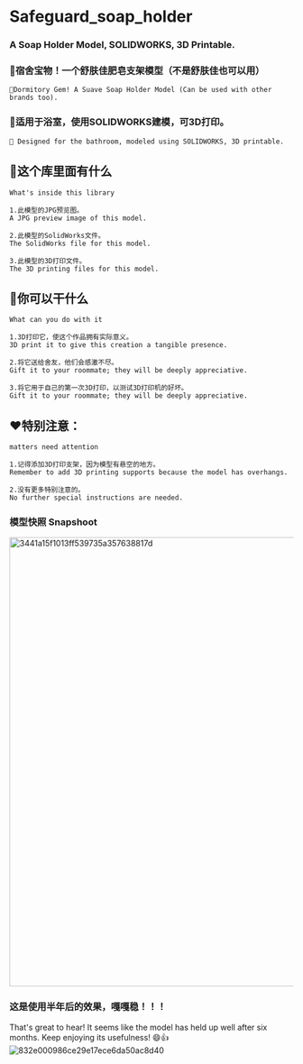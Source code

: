 # Safeguard_soap_holder
### A Soap Holder Model, SOLIDWORKS, 3D Printable.

### 🏫宿舍宝物！一个舒肤佳肥皂支架模型（不是舒肤佳也可以用）
`🏫Dormitory Gem! A Suave Soap Holder Model (Can be used with other brands too).`
### 🚿适用于浴室，使用SOLIDWORKS建模，可3D打印。
`🚿 Designed for the bathroom, modeled using SOLIDWORKS, 3D printable.`

## 💭这个库里面有什么
`What's inside this library`
```
1.此模型的JPG预览图。
A JPG preview image of this model.

2.此模型的SolidWorks文件。
The SolidWorks file for this model.

3.此模型的3D打印文件。
The 3D printing files for this model.
```

## 🤷你可以干什么
`What can you do with it`
```
1.3D打印它，使这个作品拥有实际意义。
3D print it to give this creation a tangible presence.

2.将它送给舍友，他们会感激不尽。
Gift it to your roommate; they will be deeply appreciative.

3.将它用于自己的第一次3D打印，以测试3D打印机的好坏。
Gift it to your roommate; they will be deeply appreciative.
```

## ❤️特别注意：
`matters need attention`
```
1.记得添加3D打印支架，因为模型有悬空的地方。
Remember to add 3D printing supports because the model has overhangs.

2.没有更多特别注意的。
No further special instructions are needed.
```
### 模型快照 Snapshoot
<img width="797" alt="3441a15f1013ff539735a357638817d" src="https://github.com/28778/Safeguard_soap_holder/assets/31039562/c5408c0b-9ccb-408e-b1cd-7dc751c6c30b">

### 这是使用半年后的效果，嘎嘎稳！！！
That's great to hear! It seems like the model has held up well after six months. Keep enjoying its usefulness! 😄👍
![832e000986ce29e17ece6da50ac8d40](https://github.com/28778/Safeguard_soap_holder/assets/31039562/f219550a-3f42-48f9-883c-5563b72d6a68)
